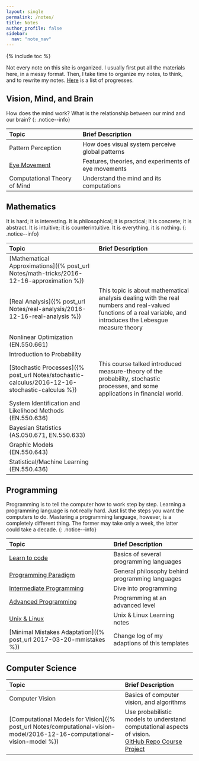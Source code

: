 ```yaml
---
layout: single
permalink: /notes/
title: Notes
author_profile: false
sidebar:
  nav: "note_nav"
---
```


{% include toc %}

Not every note on this site is organized. I usually first put all the materials here, in a messy format. Then, I take time to organize my notes, to think, and to rewrite my notes. [Here](/note_progress) is a list of progresses.

## Vision, Mind, and Brain

How does the mind work? What is the relationship between our mind and our brain? 
{: .notice--info}

| Topic | Brief Description |
|:------|:------------------|
| Pattern Perception | How does visual system perceive global patterns |
| [Eye Movement](/eye_movement) | Features, theories, and experiments of eye movements |
| Computational Theory of Mind | Understand the mind and its computations |

## Mathematics

It is hard; it is interesting. It is philosophical; it is practical; It is concrete; it is abstract. It is intuitive; it is counterintuitive. It is everything, it is nothing.
{: .notice--info}

| Topic | Brief Description |
|:------|:------------------|
| [Mathematical Approximations]({% post_url Notes/math-tricks/2016-12-16-approximation %}) | |
| [Real Analysis]({% post_url Notes/real-analysis/2016-12-16-real-analysis %}) | This topic is about mathematical analysis dealing with the real numbers and real-valued functions of a real variable, and introduces the Lebesgue measure theory |
| Nonlinear Optimization (EN.550.661) | |
| Introduction to Probability | |
| [Stochastic Processes]({% post_url Notes/stochastic-calculus/2016-12-16-stochastic-calculus %}) | This course talked introduced measure-theory of the probability, stochastic processes, and some applications in financial world.| 
| System Identification and Likelihood Methods (EN.550.636) | |
| Bayesian Statistics (AS.050.671, EN.550.633) | |
| Graphic Models (EN.550.643) | |
| Statistical/Machine Learning (EN.550.436) | | 

## Programming

Programming is to tell the computer how to work step by step. Learning a programming language is not really hard. Just list the steps you want the computers to do. Mastering a programming language, however, is a completely different thing. The former may take only a week, the latter could take a decade.
{: .notice--info}

| Topic | Brief Description |
|:------|:------------------|
| [Learn to code](/coding101)| Basics of several programming languages |
| [Programming Paradigm](/programming_paradigm) | General philosophy behind programming languages  |
| [Intermediate Programming](/coding102) | Dive into programming |
| [Advanced Programming](/coding103) | Programming at an advanced level |
| [Unix & Linux](/unix_linux) | Unix & Linux Learning notes |
| [Minimal Mistakes Adaptation]({% post_url 2017-03-20-mmistakes %}) | Change log of my adaptions of this templates|

## Computer Science    

| Topic | Brief Description |
|:------|:------------------|
| Computer Vision | Basics of computer vision, and algorithms |
| [Computational Models for Vision]({% post_url Notes/computational-vision-model/2016-12-16-computational-vision-model %}) | Use probabilistic models to understand computational aspects of vision.<br /> [GitHub Repo Course Project](https://github.com/ftvision/computervision_probabilitymodel) | 



